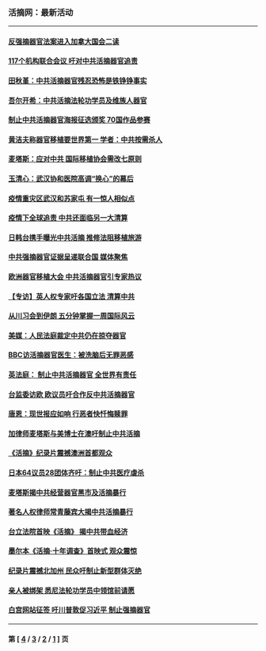 ### 活摘网：最新活动
---
#### [反强摘器官法案进入加拿大国会二读](../../pages/nf5883/n13033450.md?06230430) 
#### [117个机构联合会议 吁对中共活摘器官追责](../../pages/nf5883/n12775087.md?06230430) 
#### [田秋堇：中共活摘器官残忍恐怖是铁铮铮事实](../../pages/nf5883/n12702148.md?06230430) 
#### [吾尔开希：中共活摘法轮功学员及维族人器官](../../pages/nf5883/n12693197.md?06230430) 
#### [制止中共活摘器官海报征选颁奖 70国作品参赛](../../pages/nf5883/n12692050.md?06230430) 
#### [黄洁夫称器官移植要世界第一 学者：中共按需杀人](../../pages/nf5883/n12572329.md?06230430) 
#### [麦塔斯：应对中共 国际移植协会需改七原则](../../pages/nf5883/n12514711.md?06230430) 
#### [玉清心：武汉协和医院高调“换心”的幕后](../../pages/nf5883/n12298730.md?06230430) 
#### [疫情重灾区武汉和苏家屯 有一惊人相似点](../../pages/nf5883/n12150824.md?06230430) 
#### [疫情下全球追责 中共还面临另一大清算](../../pages/nf5883/n12070397.md?06230430) 
#### [日韩台携手曝光中共活摘 推修法阻移植旅游](../../pages/nf5883/n11712046.md?06230430) 
#### [中共强摘器官证据呈递联合国 媒体聚焦](../../pages/nf5883/n11546426.md?06230430) 
#### [欧洲器官移植大会 中共活摘器官引专家热议](../../pages/nf5883/n11539095.md?06230430) 
#### [【专访】英人权专家吁各国立法 清算中共](../../pages/nf5883/n11367315.md?06230430) 
#### [从川习会到伊朗 五分钟掌握一周国际风云](../../pages/nf5883/n11338520.md?06230430) 
#### [美媒：人民法庭裁定中共仍在掠夺器官](../../pages/nf5883/n11334897.md?06230430) 
#### [BBC访活摘器官医生：被洗脑后无罪恶感](../../pages/nf5883/n11335935.md?06230430) 
#### [英法庭： 制止中共活摘器官 全世界有责任](../../pages/nf5883/n11330691.md?06230430) 
#### [台监委访欧 欧议员吁合作反中共活摘器官](../../pages/nf5883/n11109190.md?06230430) 
#### [唐恩：现世报应如响 行恶者快忏悔赎罪](../../pages/nf5883/n11104016.md?06230430) 
#### [加律师麦塔斯与美博士在澳吁制止中共活摘](../../pages/nf5883/n10724764.md?06230430) 
#### [《活摘》纪录片震撼澳洲首都观众](../../pages/nf5883/n10722747.md?06230430) 
#### [日本64议员28团体齐吁：制止中共医疗虐杀](../../pages/nf5883/n10587757.md?06230430) 
#### [麦塔斯揭中共经营器官黑市及活摘暴行](../../pages/nf5883/n10442407.md?06230430) 
#### [著名人权律师常青藤宾大揭中共活摘暴行](../../pages/nf5883/n10318181.md?06230430) 
#### [台立法院首映《活摘》 揭中共带血经济](../../pages/nf5883/n9938847.md?06230430) 
#### [墨尔本《活摘·十年调查》首映式 观众震惊](../../pages/nf5883/n9522572.md?06230430) 
#### [纪录片震撼北加州 民众吁制止新型群体灭绝](../../pages/nf5883/n9188314.md?06230430) 
#### [亲人被绑架 悉尼法轮功学员中领馆前请愿](../../pages/nf5883/n9056753.md?06230430) 
#### [白宫网站征签 吁川普敦促习近平 制止强摘器官](../../pages/nf5883/n9009661.md?06230430) 

---
#### 第 [ [4](./4.md?06230430) / [3](./3.md?06230430) / [2](./2.md?06230430) / [1](./1.md?06230430) ] 页
